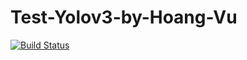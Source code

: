 # Test-Yolov3-by-Hoang-Vu
[![Build Status](https://travis-ci.org/joemccann/dillinger.svg?branch=master)](https://travis-ci.org/joemccann/dillinger)
